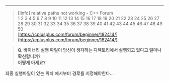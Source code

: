 ---

> [!info] relative paths not working - C++ Forum  
> 1 2 3 4 5 6 7 8 9 10 11 12 13 14 15 16 17 18 19 20 21 22 23 24 25 26 27 28 29 30 31 32 33 34 35 36 37 38 39 40 41 42 43 44 45 46 47 48 49 50  
> [https://cplusplus.com/forum/beginner/182414/](https://cplusplus.com/forum/beginner/182414/)  

> **Q. 바이너리 실행 파일이 당신이 생각하는 디렉토리에서 실행되고 있다고 얼마나 확신합니까?   
> 어떻게 아세요?**

최종 실행파일이 있는 위치 에서부터 경로를 지정해야한다…